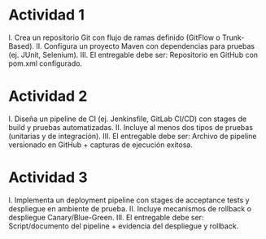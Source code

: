 # Actividad 1

I.	Crea un repositorio Git con flujo de ramas definido (GitFlow o Trunk-Based).
II.	Configura un proyecto Maven con dependencias para pruebas (ej. JUnit, Selenium).
III.	El entregable debe ser: Repositorio en GitHub con pom.xml configurado.

# Actividad 2

I.	Diseña un pipeline de CI (ej. Jenkinsfile, GitLab CI/CD) con stages de build y pruebas automatizadas.
II.	Incluye al menos dos tipos de pruebas (unitarias y de integración).
III.	El entregable debe ser: Archivo de pipeline versionado en GitHub + capturas de ejecución exitosa.


# Actividad 3

I.	Implementa un deployment pipeline con stages de acceptance tests y despliegue en ambiente de prueba.
II.	Incluye mecanismos de rollback o despliegue Canary/Blue-Green.
III.	El entregable debe ser: Script/documento del pipeline + evidencia del despliegue y rollback.

